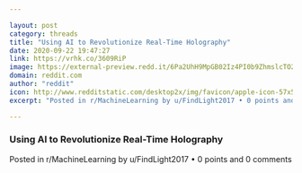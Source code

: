 ```yaml
---

layout: post
category: threads
title: "Using AI to Revolutionize Real-Time Holography"
date: 2020-09-22 19:47:27
link: https://vrhk.co/3609RiP
image: https://external-preview.redd.it/6Pa2UhH9MpGB02Iz4PI0b9ZhmslcTO2iQ7O0yfuYhuY.jpg?width=504&height=263.87434555&auto=webp&crop=504:263.87434555,smart&s=9be4cc4b0ce1b1abf68b323a22f92783103a3041
domain: reddit.com
author: "reddit"
icon: http://www.redditstatic.com/desktop2x/img/favicon/apple-icon-57x57.png
excerpt: "Posted in r/MachineLearning by u/FindLight2017 • 0 points and 0 comments"

---
```


### Using AI to Revolutionize Real-Time Holography

Posted in r/MachineLearning by u/FindLight2017 • 0 points and 0 comments